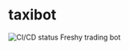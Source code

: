# taxibot
![CI/CD status](https://github.com/txabman42/taxibot/actions/workflows/master.yml/badge.svg)
Freshy trading bot

